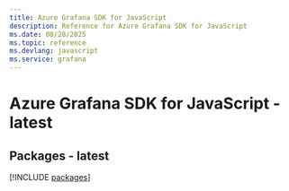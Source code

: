 ```yaml
---
title: Azure Grafana SDK for JavaScript
description: Reference for Azure Grafana SDK for JavaScript
ms.date: 08/28/2025
ms.topic: reference
ms.devlang: javascript
ms.service: grafana
---
```

# Azure Grafana SDK for JavaScript - latest
## Packages - latest
[!INCLUDE [packages](grafana-index.md)]
